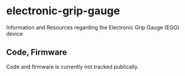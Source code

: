 # electronic-grip-gauge
Information and Resources regarding the Electronic Grip Gauge (EGG) device

## Code, Firmware
Code and firmware is currently not tracked publically.
